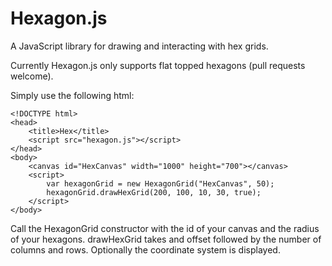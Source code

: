 Hexagon.js
==========

A JavaScript library for drawing and interacting with hex grids.

Currently Hexagon.js only supports flat topped hexagons (pull requests welcome).


Simply use the following html:

    <!DOCTYPE html>
    <head>
        <title>Hex</title>
        <script src="hexagon.js"></script>
    </head>
    <body>
        <canvas id="HexCanvas" width="1000" height="700"></canvas>
        <script>
            var hexagonGrid = new HexagonGrid("HexCanvas", 50);
            hexagonGrid.drawHexGrid(200, 100, 10, 30, true);
        </script>    
    </body>



Call the HexagonGrid constructor with the id of your canvas and the radius of your hexagons. drawHexGrid takes and offset followed by the number of columns and rows. Optionally the coordinate system is displayed.

